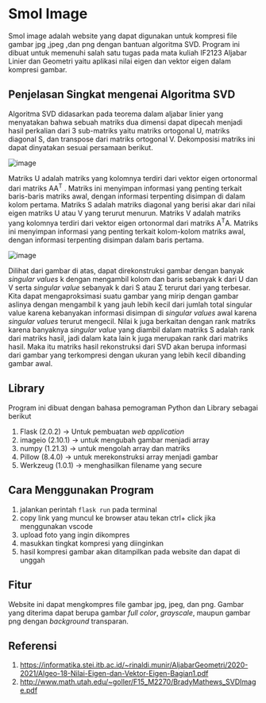 # Smol Image
  Smol image adalah website yang dapat digunakan untuk kompresi file gambar jpg ,jpeg ,dan png dengan bantuan algoritma SVD. Program ini dibuat untuk memenuhi salah satu tugas pada mata kuliah IF2123 Aljabar Linier dan Geometri yaitu aplikasi nilai eigen dan vektor eigen dalam kompresi gambar.

## Penjelasan Singkat mengenai Algoritma SVD
Algoritma SVD didasarkan pada teorema dalam aljabar
linier yang menyatakan bahwa sebuah matriks dua dimensi dapat dipecah menjadi hasil
perkalian dari 3 sub-matriks yaitu matriks ortogonal U, matriks diagonal S, dan transpose
dari matriks ortogonal V. Dekomposisi matriks ini dapat dinyatakan sesuai persamaan
berikut.

![image](https://user-images.githubusercontent.com/74034061/141672391-2b07fac3-1589-4b5d-a660-9a35d34ed193.png)

Matriks U adalah matriks yang kolomnya terdiri dari vektor eigen ortonormal dari matriks
AA<sup>T</sup>
. Matriks ini menyimpan informasi yang penting terkait baris-baris matriks awal, dengan
informasi terpenting disimpan di dalam kolom pertama. Matriks S adalah matriks diagonal
yang berisi akar dari nilai eigen matriks U atau V yang terurut menurun. Matriks V adalah
matriks yang kolomnya terdiri dari vektor eigen ortonormal dari matriks A<sup>T</sup>A. Matriks ini
menyimpan informasi yang penting terkait kolom-kolom matriks awal, dengan informasi
terpenting disimpan dalam baris pertama.

![image](https://user-images.githubusercontent.com/74034061/141672615-f9121fa1-d49f-4c87-8d9e-19e59fa77da8.png)

Dilihat dari gambar di atas, dapat direkonstruksi gambar dengan banyak _singular
values_ k dengan mengambil kolom dan baris sebanyak k dari U dan V serta _singular value_
sebanyak k dari S atau Σ terurut dari yang terbesar. Kita dapat mengaproksimasi suatu
gambar yang mirip dengan gambar aslinya dengan mengambil k yang jauh lebih kecil dari
jumlah total singular value karena kebanyakan informasi disimpan di _singular values_ awal
karena _singular values_ terurut mengecil. Nilai k juga berkaitan dengan rank matriks karena
banyaknya _singular value_ yang diambil dalam matriks S adalah rank dari matriks hasil, jadi
dalam kata lain k juga merupakan rank dari matriks hasil. Maka itu matriks hasil rekonstruksi
dari SVD akan berupa informasi dari gambar yang terkompresi dengan ukuran yang lebih
kecil dibanding gambar awal.

## Library
Program ini dibuat dengan bahasa pemograman Python dan Library sebagai berikut
1. Flask  (2.0.2) -> Untuk pembuatan _web application_
2. imageio (2.10.1) -> untuk mengubah gambar menjadi array
3. numpy (1.21.3) -> untuk mengolah array dan matriks
4. Pillow (8.4.0) -> untuk merekonstruksi array menjadi gambar
5. Werkzeug (1.0.1) -> menghasilkan filename yang secure

## Cara Menggunakan Program
1. jalankan perintah ```flask run``` pada terminal
2. copy link yang muncul ke browser atau tekan ctrl+ click jika menggunakan vscode
3. upload foto yang ingin dikompres
4. masukkan tingkat kompresi yang diinginkan 
5. hasil kompresi gambar akan ditampilkan pada website dan dapat di unggah

## Fitur 
Website ini dapat mengkompres file gambar jpg, jpeg, dan png. Gambar yang diterima dapat berupa gambar _full color_, _grayscale_, maupun gambar png dengan _background_ transparan.

## Referensi
1. https://informatika.stei.itb.ac.id/~rinaldi.munir/AljabarGeometri/2020-2021/Algeo-18-Nilai-Eigen-dan-Vektor-Eigen-Bagian1.pdf
2. http://www.math.utah.edu/~goller/F15_M2270/BradyMathews_SVDImage.pdf
  
